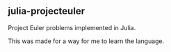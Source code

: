 julia-projecteuler
------------
Project Euler problems implemented in Julia.

This was made for a way for me to learn the language.